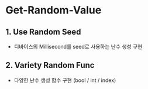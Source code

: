# Get-Random-Value

## 1. Use Random Seed

* 디바이스의 Millisecond를 seed로 사용하는 난수 생성 구현

## 2. Variety Random Func

* 다양한 난수 생성 함수 구현 (bool / int / index)
